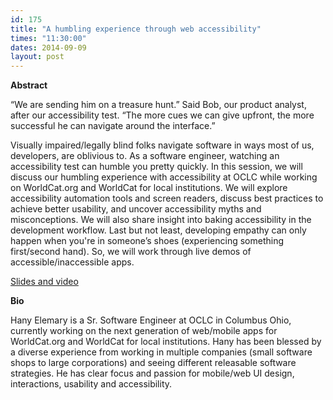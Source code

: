 ```yaml
---
id: 175
title: "A humbling experience through web accessibility"
times: "11:30:00"
dates: 2014-09-09
layout: post
---
```

 **Abstract**

“We are sending him on a treasure hunt.” Said Bob, our product analyst, after our accessibility test. “The more cues we can give upfront, the more successful he can navigate around the interface.”   
  
Visually impaired/legally blind folks navigate software in ways most of us, developers, are oblivious to. As a software engineer, watching an accessibility test can humble you pretty quickly. In this session, we will discuss our humbling experience with accessibility at OCLC while working on WorldCat.org and WorldCat for local institutions. We will explore accessibility automation tools and screen readers, discuss best practices to achieve better usability, and uncover accessibility myths and misconceptions. We will also share insight into baking accessibility in the development workflow. Last but not least, developing empathy can only happen when you're in someone’s shoes (experiencing something first/second hand). So, we will work through live demos of accessible/inaccessible apps.  
  
[Slides and video](https://www.youtube.com/watch?v=Br7S-o3jQ_4)   

**Bio**

Hany Elemary is a Sr. Software Engineer at OCLC in Columbus Ohio, currently working on the next generation of web/mobile apps for WorldCat.org and WorldCat for local institutions. Hany has been blessed by a diverse experience from working in multiple companies (small software shops to large corporations) and seeing different releasable software strategies. He has clear focus and passion for mobile/web UI design, interactions, usability and accessibility.

